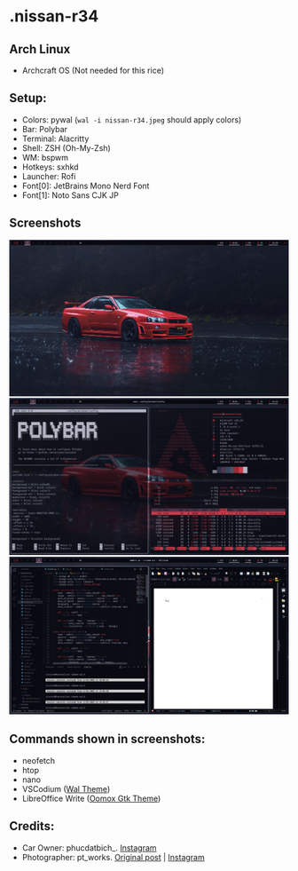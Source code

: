 # .nissan-r34

## Arch Linux
- Archcraft OS (Not needed for this rice)

## Setup:
- Colors: pywal (`wal -i nissan-r34.jpeg` should apply colors)
- Bar: Polybar
- Terminal: Alacritty
- Shell: ZSH (Oh-My-Zsh)
- WM: bspwm
- Hotkeys: sxhkd
- Launcher: Rofi
- Font[0]: JetBrains Mono Nerd Font
- Font[1]: Noto Sans CJK JP

## Screenshots
![Screenshot 1](/screenshots/screenshot_1.png)
![Screenshot 2](/screenshots/screenshot_2.png)
![Screenshot 2](/screenshots/screenshot_3.png)

## Commands shown in screenshots:
- neofetch
- htop
- nano
- VSCodium ([Wal Theme](https://marketplace.visualstudio.com/items?itemName=dlasagno.wal-theme))
- LibreOffice Write ([Oomox Gtk Theme](https://github.com/themix-project/oomox))

## Credits:
- Car Owner: phucdatbich_. [Instagram](https://www.instagram.com/phucdatbich_/)
- Photographer: pt_works. [Original post](https://www.instagram.com/pt_works/p/B2YSuxrnIPH/?utm_medium=share_sheet) | [Instagram](https://www.instagram.com/pt_works/)
